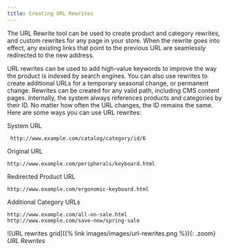 ```yaml
---
title: Creating URL Rewrites
---
```


The URL Rewrite tool can be used to create product and category rewrites, and custom rewrites for any page in your store. When the rewrite goes into effect, any existing links that point to the previous URL are seamlessly redirected to the new address.

URL rewrites can be used to add high-value keywords to improve the way the product is indexed by search engines. You can also use rewrites to create additional URLs for a temporary seasonal change, or permanent change. Rewrites can be created for any valid path, including CMS content pages. Internally, the system always references products and categories by their ID. No matter how often the URL changes, the ID remains the same. Here are some ways you can use URL rewrites:

System URL

     http://www.example.com/catalog/category/id/6

Original URL

    http://www.example.com/peripherals/keyboard.html

Redirected Product URL

    http://www.example.com/ergonomic-keyboard.html

Additional Category URLs

    http://www.example.com/all-on-sale.html
    http://www.example.com/save-now/spring-sale

![URL rewrites grid]({% link images/images/url-rewrites.png %}){: .zoom}
_URL Rewrites_
